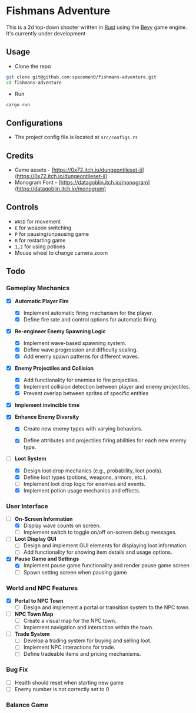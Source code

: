 # Fishmans Adventure
This is a 2d top-down shooter written in [Rust](https://www.rust-lang.org/) using the [Bevy](https://bevyengine.org/) game engine. It's currently under development


## Usage
- Clone the repo
```bash
git clone git@github.com:spacemen0/fishmans-adventure.git
cd fishmans-adventure
```
- Run
```bash
cargo run
```

## Configurations
- The project config file is located at `src/configs.rs`

## Credits
- Game assets - [https://0x72.itch.io/dungeontileset-ii](https://0x72.itch.io/dungeontileset-ii)
- Monogram Font - [https://datagoblin.itch.io/monogram](https://datagoblin.itch.io/monogram)

## Controls
- `WASD` for movement
- `E` for weapon switching
- `P` for pausing/unpausing game
- `R` for restarting game
- `1,2` for using potions
- Mouse wheel to change camera zoom

## Todo

### Gameplay Mechanics

- [x] **Automatic Player Fire**
  - [x] Implement automatic firing mechanism for the player.
  - [x] Define fire rate and control options for automatic firing.

- [X] **Re-engineer Enemy Spawning Logic**
  - [x] Implement wave-based spawning system.
  - [x] Define wave progression and difficulty scaling.
  - [X] Add enemy spawn patterns for different waves.

- [x] **Enemy Projectiles and Collision**
  - [x] Add functionality for enemies to fire projectiles.
  - [x] Implement collision detection between player and enemy projectiles.
  - [x] Prevent overlap between sprites of specific entities

- [x] **Implement invincible time**
  
- [x] **Enhance Enemy Diversity**
  - [x] Create new enemy types with varying behaviors.
  - [x] Define attributes and projectiles firing abilities for each new enemy type.


- [ ] **Loot System**
  - [x] Design loot drop mechanics (e.g., probability, loot pools).
  - [x] Define loot types (potions, weapons, armors, etc.).
  - [ ] Implement loot drop logic for enemies and events.
  - [x] Implement potion usage mechanics and effects.

### User Interface
- [ ] **On-Screen Information**
  - [x] Display wave counts on screen.
  - [ ] Implement switch to toggle on/off on-screen debug messages.

- [ ] **Loot Display GUI**
  - [ ] Design and implement GUI elements for displaying loot information.
  - [ ] Add functionality for showing item details and usage options.

- [x] **Pause Game and Settings**
  - [x] Implement pause game functionality and render pause game screen
  - [ ] Spawn setting screen when pausing game
### World and NPC Features
- [x] **Portal to NPC Town**
  - [ ] Design and implement a portal or transition system to the NPC town.

- [ ] **NPC Town Map**
  - [ ] Create a visual map for the NPC town.
  - [ ] Implement navigation and interaction within the town.

- [ ] **Trade System**
  - [ ] Develop a trading system for buying and selling loot.
  - [ ] Implement NPC interactions for trade.
  - [ ] Define tradeable items and pricing mechanisms.

### Bug Fix
- [ ] Health should reset when starting new game
- [ ] Enemy number is not correctly set to 0

### Balance Game

